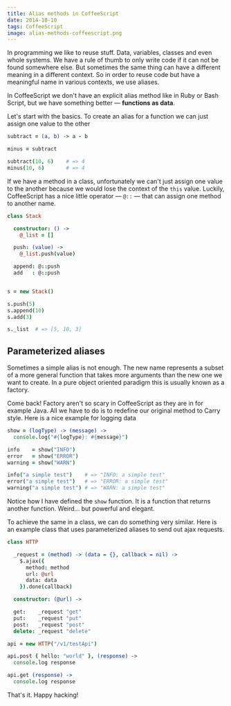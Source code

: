 ```yaml
---
title: Alias methods in CoffeeScript
date: 2014-10-10
tags: CoffeeScript
image: alias-methods-coffeescript.png
---
```


In programming we like to reuse stuff. Data, variables, classes and even whole systems. We have a rule of thumb to only write code if it can not be found somewhere else. But sometimes the same thing can have a different meaning in a different context. So in order to reuse code but have a meaningful name in various contexts, we use aliases.

In CoffeeScript we don't have an explicit alias method like in Ruby or Bash Script, but we have something better &mdash; **functions as data**.

Let's start with the basics. To create an alias for a function we can just assign one value to the other

``` coffeescript
subtract = (a, b) -> a - b

minus = subtract

subtract(10, 6)    # => 4
minus(10, 6)       # => 4
```

If we have a method in a class, unfortunately we can't just assign one value to the another because we would lose the context of the `this` value. Luckily, CoffeeScript has a nice little operator &mdash; `@::` &mdash; that can assign one method to another name.

``` coffeescript
class Stack

  constructor: () ->
    @_list = []

  push: (value) ->
    @_list.push(value)

  append: @::push
  add   : @::push


s = new Stack()

s.push(5)
s.append(10)
s.add(3)

s._list  # => [5, 10, 3]
```

## Parameterized aliases

Sometimes a simple alias is not enough. The new name represents a subset of a more general function that takes more arguments than the new one we want to create. In a pure object oriented paradigm this is usually known as a factory.

Come back! Factory aren't so scary in CoffeeScript as they are in for example Java. All we have to do is to redefine our original method to Carry style. Here is a nice example for logging data

``` coffeescript
show = (logType) -> (message) ->
  console.log("#{logType}: #{message}")

info    = show("INFO")
error   = show("ERROR")
warning = show("WARN")

info("a simple test")    # => "INFO: a simple test"
error("a simple test")   # => "ERROR: a simple test"
warning("a simple test") # => "WARN: a simple test"
```

Notice how I have defined the `show` function. It is a function that returns another function. Weird... but powerful and elegant.

To achieve the same in a class, we can do something very similar. Here is an example class that uses parameterized aliases to send out ajax requests.

``` coffeescript
class HTTP

  _request = (method) -> (data = {}, callback = nil) ->
    $.ajax({
      method: method
      url: @url
      data: data
    }).done(callback)

  constructor: (@url) ->

  get:    _request "get"
  put:    _request "put"
  post:   _request "post"
  delete: _request "delete"

api = new HTTP("/v1/testApi")

api.post { hello: "world" }, (response) ->
  console.log response

api.get (response) ->
  console.log response
```

That's it. Happy hacking!
